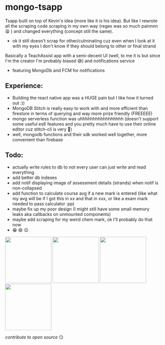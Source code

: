 # mongo-tsapp
Tsapp built on top of Kevin's idea (more like it *is* his idea). But like I rewrote all the scraping code scraping in my own way (regex was so much painnnn :tired_face: ) and changed everything (concept still the same). 
  - ok it still doesn't scrap for other/culminating cuz even when I look at it with my eyes I don't know if they should belong to other or final strand

Basically a TeachAssist app with a semi-decent UI (well, to me it is but since I'm the creator I'm probably biased :sweat_smile:) and notifications service 
 - featuring MongoDb and FCM for notifications


__Experience:__
-
- Building the react native app was a HUGE pain but I like how it turned out :))
- MongoDB Stitch is really easy to work with and more efficient than firestore in terms of querying and way more prize friendly (FREEEEE)
- mongo serverless function was uhhhhhhhhhhhhhhhhh (doesn't support some useful es6 features and you pretty much have to use their online editor cuz stitch-cli is very :thinking:)
- well, mongodb functions and their sdk worked well together, more convenient than firebase

__Todo:__
 -  
 - actually write rules to db to not every user can just write and read everything
 - add better db indexes
 - add notif displaying image of assessment details (strands) when notif is non-collapsed
 -  add function to calculate course avg if a new mark is entered (like what my avg will be if I got this in xx and that in xxx, or like a exam mark needed to pass calculator :pp)
 - maybe fix up my poor design (I might still have some small memory leaks aka callbacks on unmounted components)
 - maybe add scraping for my weird chem mark, ok I'll probably do that now
 - :grin: :smile: :wink:

<img src="https://lh3.googleusercontent.com/XLccx33Q_yD8Gegb48FU0l8E4GA9A3j5IK2VK8d6_BM_styJHiYxbAtekTKk4xLW-t9Rwy7htOaRqaB9v9fiSsrWV7pycZ8BeSWZ5wZjxC7hJElY_7qKM5JuKW5SXIEX1LqFnhOgv8B09i84kTDjokMzAQiB5SGtntCD_BEuA1xOrFnN1F57SIJxcZ7t9QjXnrGQVPTCYdtSDVTe3S9Rb9tl4JBnoHNPntOJ2-mvjfhBO2DB-rb3uE2WH0nJFsrjFe39EZlkIAB1SSqTWhGP6wZ16xIzYFuMlM-N43azeq3n8WZsF0fTmorAvz7HaKTguYi0VNjHJRL1sbXWFNqe1znP4SqJOo0aTtX9dKU6wsJEIrVz5FCCzJZE4T14dBPbRhWmoS9OqQ_2OSXjnm1hz0YEqnpgWYSAV88KJkH9CNNEB9m34SMw2WG2Z8XNHjfauh-FtUFFQWwf9OktcCVxRu3tz5B5o1XaEl36QzxbgxoruUBfEJFsTfeGIJy3XeOMXxYypqZlA533h0740is95-sOwYOJYXm9QlZaS6flTV-_lVi_Mt0ZbYc1VmQSxn6yZ2tTyVD0HFWt8FRfKDGOQplaSFIm614DCkH9-PNqWUOmuoJiBzXjB8OVtQtEzExN0oxRYk6g7Xr56IDI3AmsfrlI2qnsOazgDSM1AIpBoCn745G5zOFa9_OFw3j96w=w436-h904-no?authuser=0" width="150">  <img src="https://lh3.googleusercontent.com/TfCoiJz2DS_8CCEgKcwrXLo1sDJCF_lfNlZqpblt_gpZLU7M7CW2yT0iJ3n299Xf6C2wM9fJ15z1Ve16tUV3KdR9krgIpNyha7Hr-82wYnmpMkOWCCnTetWf12VBpMPl0T4xRFwI5ilcC5MjjNSyfymwSBRoTmJBU7qXeMmBzkocYD7BRmTAaZpcNtLvSHrFJ2jx2c0YMfRrG19TvkwBuG8sYN_LSeNOE4EQ9sphuMYdUbg1OVprpTeG-hl9v-ydcKRT0wd7vxSz91T8BKnMrQ_hh_JLllVQR7QNWyZc1XQCCgQCZ0V6079JyPfRgyc9jBFieA33FQguOsD0xn2BrV8buaDqvzxtkJuxBSb0utj5NHxtJegMchSCRiIfM5U25ozgKpdlYL8bURShbqOlydcyfYp1LlSC7F6rPq0XNMJlLSz1nBfLAIOmK44Vj8AOd4-y8PgswALHEG9N2lMarH8RRXiYP6rHA_6nyD6nmgW3ns4pWWU0mM1KA3WGIEihy0bf75Zv-WFPbjbqcvNVfakQqH8-BPN9yiQY27vy8STYJlTGItuey40ERpyi-TLYSSoSPV8YvxmuNsmiCmx26Bpc-WsjzuZMlK_q3jQbK93lMpXmdpcTneX7VO7wZCGMcXO0RllwlXy9CBr-UTY9P9thgFJsAhSVS-Kq5uODTVm8-A_FOsCKs74eN_efSw=w270-h890-no?authuser=0" width="150"> <img src="https://lh3.googleusercontent.com/06ZYpEUVsHdk6M5uMfx8niOtAoCf0piviPsofDL0A4HMANIyvuLgkRsRDLFBAwkxM32mJSf_vk8KeCIs3mHlNxW6XasZ7rNvYu7luHkR-QjO08gC5w9SdshjqEUQrnc1bDOlsUIBg0C1eLy1z8NUGYF6SAWYt9IwmGslK8PiEhxxkioHNq8HIRsrzPDQEn5f9HzSVpVRX--z7n1xO6RSo64Gfd219an-K-rOtAUA26hz6SF1zErXwq_pcszYPhCH0KQrLSNt1MNH7n7KXMXuSSyaeIqyDvy9z04yFPkbgtSzwAD2I0BaOhTJWjeHySZdR4RRT-KhyeOoc8bkaY6CfEOFoxx5Fe_KTLK-XxO-WZ-ubtWjdVFkV9wHLpcQFnWHj_WmcCMA5vIJ_t6boPM87qv25n228Yocpq6ryH4Jtvbic0sMP7Wlf8wxa8W0hRFvltkSg_kDFPXMXe2RkMvZar9UK4W4U-xcBgrlsJTsCJ1FnYvIDPn9GeovdCJCah12j2x6O80ykTf03jE3RTgINCJcpRMHIQIW4_tdEqX_mNug50C3_-udwbRlpkmbJimf0x1jjLov09iyN9pSPhBzh1GFajNrDK_a5ePYWtu1xch67DipmOIn47-bqwVaIEwGh4-ikN7745Q0msXre7fTuRGSM_HH5ZJJEJWCVy8cgzRq9_rCmgxqLbJq4kEhyQ=w429-h890-no?authuser=0" width="150"> <img src="https://lh3.googleusercontent.com/fZxwhGrLuOe1eCu2qyFOaTOZt_UQatM4bcVkePWB5dMqGX1NMzImaxZRWFfaiUe5_2MaQEwETXnay11ZZY26bw8bomLuwyO9PXVM04xuZfDhFM-zXex0DtOxdQ_nm1nDgxp0Xd_oDKyRlFWQbokCS4Uo3njJkPkbPP30mdov_pBzNh10W6Jnbmwe5ay7lCVUg51-5QaBP2W5jDD8hetmAQEU0qi9a-Cl5ZVVRG9jizfyFNfuh7QRfAULaZKXKcHfA_VaI7TQLNad7QpIafVJNmDDZN-iqbVtcXyRAdj5lRAQ__rGdzYrQQpRd9xbZoJQvWiRYnd1NQplbqMVuBdWv7UBC9GVhqf3Hx70t-9DCX3tYWWUd0cssKRvnuBvSoCbAJRcM-_AkECBaHVifyrBLL_kewOpg97jb8NgZLpri7e4ArhzBTzEFDU1EhjJVjfhw85uzkBgTLGxhuos7b9tsVwaD7age8wlZkOTb0Awq-IduhEHQuP-j8tKefklVuPGs0Y4_2-u85814tb-6mlVp134tUOxr42JqdBbiXa95u1_CKXN7a6fTmv8hBTNJntABcdB8wF6RasOYAOzsSavSTQwsQHoGNO2XNeiFXtAXggbwgZA1f2oakyNCbnWmK9s6kkYMlja79v4dZWXsO8UKC0qCNfV7Ego-VdTNPRQCQpLQ7BU8gRCbih6lPEPzQ=w429-h890-no?authuser=0" width="150"> 



*contribute to open source* :smirk: 
